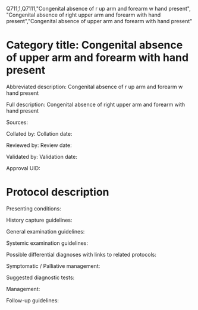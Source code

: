Q711,1,Q7111,"Congenital absence of r up arm and forearm w hand present", "Congenital absence of right upper arm and forearm with hand present","Congenital absence of upper arm and forearm with hand present"
# Category title: Congenital absence of upper arm and forearm with hand present

Abbreviated description: Congenital absence of r up arm and forearm w hand present

Full description: Congenital absence of right upper arm and forearm with hand present

Sources:

Collated by:
Collation date:

Reviewed by:
Review date:

Validated by:
Validation date:

Approval UID:

# Protocol description

Presenting conditions:

History capture guidelines:

General examination guidelines:

Systemic examination guidelines:

Possible differential diagnoses with links to related protocols:

Symptomatic / Palliative management:

Suggested diagnostic tests:

Management:

Follow-up guidelines:
